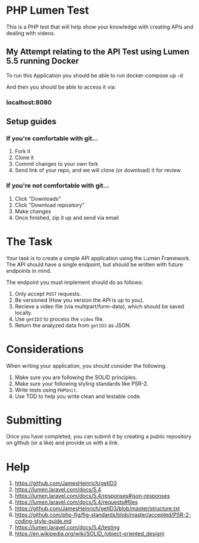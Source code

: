 # PHP Lumen Test

This is a PHP test that will help show your knowledge with creating APIs and dealing with videos.

## My Attempt relating to the API Test using Lumen 5.5 running Docker

To run this Application you should be able to run docker-compose up -d 

And then you should be able to access it via:

### localhost:8080


## Setup guides

### If you're comfortable with git...

1. Fork it
2. Clone it
3. Commit changes to your own fork
4. Send link of your repo, and we will clone (or download) it for review.

### If you're not comfortable with git...

1. Click "Downloads"
2. Click "Download repository"
3. Make changes
4. Once finished, zip it up and send via email

# The Task

Your task is to create a simple API application using the Lumen Framework. The API should have a single endpoint, but should be written with future endpoints in mind. 

The endpoint you must implement should do as follows: 

1. Only accept ``POST`` requests.
2. Be versioned (How you version the API is up to you).
3. Recieve a video file (via multipart/form-data), which should be saved locally. 
4. Use ``getID3`` to process the ``video`` file.
5. Return the analyzed data from ``getID3`` as JSON.

# Considerations

When writing your application, you should consider the following.

1. Make sure you are following the SOLID principles.
2. Make sure your following styling standards like PSR-2.
3. Write tests using ``PHPUnit``.
4. Use TDD to help you write clean and testable code.

# Submitting

Once you have completed, you can submit it by creating a public repository on github (or a like) and provide us with a link.

# Help

1. https://github.com/JamesHeinrich/getID3
2. https://lumen.laravel.com/docs/5.4
3. https://lumen.laravel.com/docs/5.4/responses#json-responses
4. https://lumen.laravel.com/docs/5.4/requests#files
5. https://github.com/JamesHeinrich/getID3/blob/master/structure.txt
6. https://github.com/php-fig/fig-standards/blob/master/accepted/PSR-2-coding-style-guide.md
7. https://lumen.laravel.com/docs/5.4/testing
8. https://en.wikipedia.org/wiki/SOLID_(object-oriented_design)